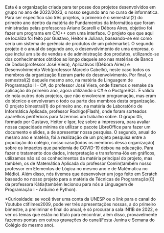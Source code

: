 Esta é a organização criada para ter posse dos projetos desenvolvidos em grupo no ano de 2022/2023, o nosso segundo ano no curso de informática.
Para ser especifico são três projetos, o primeiro é o semestral(2) do primeiro ano dentro da matéria de Fundamentos da Informática que foram 
ministradas pelas professoras Ariane Scarelli e Débora Aires, objetivo foi fazer um programa em C/C++ com uma interface. O projeto que 
que aqui se localiza foi feito por Gustavo, Heitor e Juliana, baseando-se em como seria um sistema de gerência de produtos de um pokémarket.
O segundo projeto é o anual do segundo ano, o desenvolvimento de uma empresa, o que incluí um site de vendas e de administração dos produtos, 
utilizando-se dos conhecimentos obtidos ao longo daquele ano nas matérias de Banco de Dados(professor José Viera), Aplicativos I(Débora Aires)
e Desenvolvimento Web(professor Marcelo Cabello), neste caso todos os membros da organização fizeram parte do desenvolvimento. 
Por final, o semestral(2) daquele mesmo ano, na matéria de Linguagem de Programação II - C#, do professor José Viera, onde fizemos o remake da
aplicação do primeiro ano, agora utilizando o C# e o PostgreSQL.
É válido de nota outros dois projetos, que não envolveram programação, mas eram do técnico e envolveram o todo ou parte dos membros desta
organização. O projeto bimestral(1) do primeiro ano, na matéria de Laboratório de Informática Aplicada, professor Rodrigo(Flash), onde foram 
sorteados aparelhos periféricos para fazermos um trabalho sobre. O grupo 05, formado por Gustavo, Heitor e Igor, fez sobre a impressora, para
avaliar nossa capacidade minima de utilizar o pacote LibreOffice para fazer um documento e slides, a de apresentar nossa pesquisa.
O segundo, anual do mesmo ano e matéria, foi a realização de um projeto pesquisa entre a população do colégio, nosso caso(todos os membros 
dessa organização) sobre os impactos que pandemia de COVID-19 deixou na educação. Para fazer o tratamento dos dados, interpretação e 
transforma-lós em gráficos, utilizamos não só os conhecimentos da matéria principal do projeto, mas também, os de Matemática Aplicada do 
professor Comin(também nosso professor em Elementos de Lógica no mesmo ano e de Matématica no Médio). Além disso, nós tivemos que desenvolver
um jogo feito em Scratch baseado no nosso projeto para a matéria de Técnicas de Programação(C) da professora Kátia(também lecionou para nós 
a Linguagem de Programação I - Arduino e Python).

*Curiosidade: se você tiver uma conta da UNESP ou o link para o canal do Youtube ctifilmes2009, pode ver três apresentações nossas, a do 
primeiro bimestre, a preliminar e final do anual, é só procurar a sala INI1B de 2022, e ver os temas que estão no título para encontrar,
além disso, provavelmente fazemos pontas em outras gravações do canal(Festa Junina e Semana do Colégio do mesmo ano).
